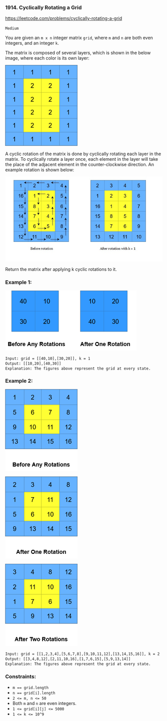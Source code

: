### 1914. Cyclically Rotating a Grid

https://leetcode.com/problems/cyclically-rotating-a-grid

`Medium`

You are given an `m x n` integer matrix `grid​​​`, where `m` and `n` are both even integers, and an integer `k`.

The matrix is composed of several layers, which is shown in the below image, where each color is its own layer:

![pic1](pic1.png)

A cyclic rotation of the matrix is done by cyclically rotating each layer in the matrix. To cyclically rotate a layer once, each element in the layer will take the place of the adjacent element in the counter-clockwise direction. An example rotation is shown below:

![pic2](pic2.jpg)

Return the matrix after applying k cyclic rotations to it.

### Example 1:

![ex1](ex1.png)

```
Input: grid = [[40,10],[30,20]], k = 1
Output: [[10,20],[40,30]]
Explanation: The figures above represent the grid at every state.
```

### Example 2:

![ex2](ex2.png)

![ex2-2](ex2-2.png)

![ex2-3](ex2-3.png)

```
Input: grid = [[1,2,3,4],[5,6,7,8],[9,10,11,12],[13,14,15,16]], k = 2
Output: [[3,4,8,12],[2,11,10,16],[1,7,6,15],[5,9,13,14]]
Explanation: The figures above represent the grid at every state.
 ```

### Constraints:

* `m == grid.length`
* `n == grid[i].length`
* `2 <= m, n <= 50`
* Both `m` and `n` are even integers.
* `1 <= grid[i][j] <= 5000`
* `1 <= k <= 10^9`